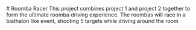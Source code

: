 #   R o o m b a   R a c e r  
 T h i s   p r o j e c t   c o m b i n e s   p r o j e c t   1   a n d   p r o j e c t   2   t o g e t h e r   t o   f o r m   t h e   u l t i m a t e   r o o m b a   d r i v i n g   e x p e r i e n c e .   T h e   r o o m b a s   w i l l   r a c e   i n   a   b i a t h a l o n   l i k e   e v e n t ,   s h o o t i n g   5   t a r g e t s   w h i l e   d r i v i n g   a r o u n d   t h e   r o o m  
 